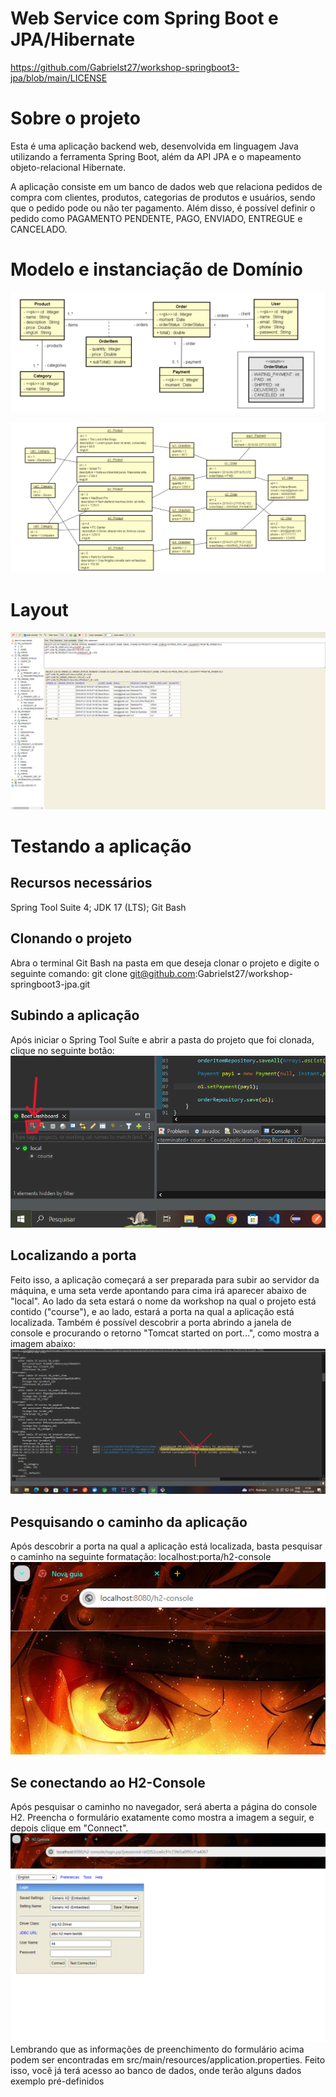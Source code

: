 # Web Service com Spring Boot e JPA/Hibernate
https://github.com/Gabrielst27/workshop-springboot3-jpa/blob/main/LICENSE

# Sobre o projeto
Esta é uma aplicação backend web, desenvolvida em linguagem Java utilizando a ferramenta Spring Boot, além da API JPA e o mapeamento objeto-relacional Hibernate.

A aplicação consiste em um banco de dados web que relaciona pedidos de compra com clientes, produtos, categorias de produtos e usuários, sendo que o pedido pode ou não ter pagamento. Além disso, é possível definir o pedido como PAGAMENTO PENDENTE, PAGO, ENVIADO, ENTREGUE e CANCELADO.

# Modelo e instanciação de Domínio
![Modelo de Domínio](https://github.com/Gabrielst27/workshop-springboot3-jpa/blob/main/Modelo%20de%20Dom%C3%ADnio.png)

![Instanciação de Domínio](https://github.com/Gabrielst27/workshop-springboot3-jpa/blob/main/Instancia%C3%A7%C3%A3o%20de%20dom%C3%ADnio.png)


# Layout
![Layout](https://github.com/Gabrielst27/workshop-springboot3-jpa/blob/main/Layout.png)

# Testando a aplicação
## Recursos necessários
Spring Tool Suite 4; JDK 17 (LTS); Git Bash

## Clonando o projeto
Abra o terminal Git Bash na pasta em que deseja clonar o projeto e digite o seguinte comando: git clone git@github.com:Gabrielst27/workshop-springboot3-jpa.git

## Subindo a aplicação
Após iniciar o Spring Tool Suíte e abrir a pasta do projeto que foi clonada, clique no seguinte botão:
![Subindo a aplicação](https://github.com/Gabrielst27/workshop-springboot3-jpa/blob/main/Subindo%20a%20aplica%C3%A7%C3%A3o.png)

## Localizando a porta
Feito isso, a aplicação começará a ser preparada para subir ao servidor da máquina, e uma seta verde apontando para cima irá aparecer abaixo de "local". Ao lado da seta estará o nome da workshop na qual o projeto está contido ("course"), e ao lado, estará a porta na qual a aplicação está localizada. Também é possível descobrir a porta abrindo a janela de console e procurando o retorno "Tomcat started on port...", como mostra a imagem abaixo:
![Localizando a porta](https://github.com/Gabrielst27/workshop-springboot3-jpa/blob/main/Localizando%20a%20porta.png)

## Pesquisando o caminho da aplicação
Após descobrir a porta na qual a aplicação está localizada, basta pesquisar o caminho na seguinte formatação: localhost:porta/h2-console
![Pesquisando o caminho](https://github.com/Gabrielst27/workshop-springboot3-jpa/blob/main/Pesquisando%20o%20caminho.png)

## Se conectando ao H2-Console
Após pesquisar o caminho no navegador, será aberta a página do console H2. Preencha o formulário exatamente como mostra a imagem a seguir, e depois clique em "Connect".
![Conectando](https://github.com/Gabrielst27/workshop-springboot3-jpa/blob/main/Conectando.png)
Lembrando que as informações de preenchimento do formulário acima podem ser encontradas em src/main/resources/application.properties. Feito isso, você já terá acesso ao banco de dados, onde terão alguns dados exemplo pré-definidos
